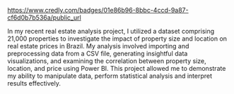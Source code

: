  https://www.credly.com/badges/01e86b96-8bbc-4ccd-9a87-cf6d0b7b536a/public_url

In my recent real estate analysis project, I utilized a dataset comprising 21,000 properties to investigate the impact of property size and location on real estate prices in Brazil. My analysis involved importing and preprocessing data from a CSV file, generating insightful data visualizations, and examining the correlation between property size, location, and price using Power BI. This project allowed me to demonstrate my ability to manipulate data, perform statistical analysis and interpret results effectively.
